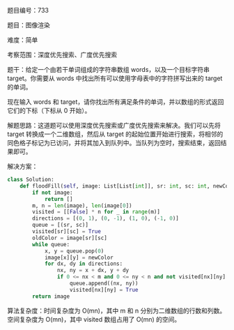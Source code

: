 题目编号：733

题目：图像渲染

难度：简单

考察范围：深度优先搜索、广度优先搜索

题干：给定一个由若干单词组成的字符串数组 words，以及一个目标字符串 target。你需要从 words 中找出所有可以使用字母表中的字符拼写出来的 target 的单词。

现在输入 words 和 target，请你找出所有满足条件的单词，并以数组的形式返回它们的下标（下标从 0 开始）。

解题思路：这道题可以使用深度优先搜索或广度优先搜索来解决。我们可以先将 target 转换成一个二维数组，然后从 target 的起始位置开始进行搜索，将相邻的同色格子标记为已访问，并将其加入到队列中。当队列为空时，搜索结束，返回结果即可。

解决方案：

```python
class Solution:
    def floodFill(self, image: List[List[int]], sr: int, sc: int, newColor: int) -> List[List[int]]:
        if not image:
            return []
        m, n = len(image), len(image[0])
        visited = [[False] * n for _ in range(m)]
        directions = [(0, 1), (0, -1), (1, 0), (-1, 0)]
        queue = [(sr, sc)]
        visited[sr][sc] = True
        oldColor = image[sr][sc]
        while queue:
            x, y = queue.pop(0)
            image[x][y] = newColor
            for dx, dy in directions:
                nx, ny = x + dx, y + dy
                if 0 <= nx < m and 0 <= ny < n and not visited[nx][ny] and image[nx][ny] == oldColor:
                    queue.append((nx, ny))
                    visited[nx][ny] = True
        return image
```

算法复杂度：时间复杂度为 O(mn)，其中 m 和 n 分别为二维数组的行数和列数。空间复杂度为 O(mn)，其中 visited 数组占用了 O(mn) 的空间。